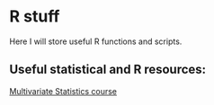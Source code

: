 R stuff
=============

Here I will store useful R functions and scripts.


## Useful statistical and R resources:

[Multivariate Statistics course](http://stat.ethz.ch/~maathuis/teaching/spring11/)
